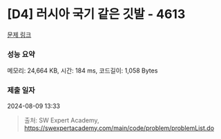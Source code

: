 # [D4] 러시아 국기 같은 깃발 - 4613 

[문제 링크](https://swexpertacademy.com/main/code/problem/problemDetail.do?contestProbId=AWQl9TIK8qoDFAXj) 

### 성능 요약

메모리: 24,664 KB, 시간: 184 ms, 코드길이: 1,058 Bytes

### 제출 일자

2024-08-09 13:33



> 출처: SW Expert Academy, https://swexpertacademy.com/main/code/problem/problemList.do